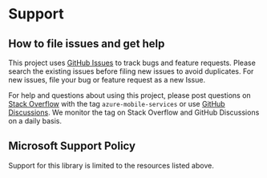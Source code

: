 # Support

## How to file issues and get help  

This project uses [GitHub Issues](https://github.com/Azure/azure-mobile-apps/issues) to track bugs and feature requests. Please search the existing issues before filing new issues to avoid duplicates.  For new issues, file your bug or feature request as a new Issue.

For help and questions about using this project, please post questions on [Stack Overflow](https://stackoverflow.com/) with the tag `azure-mobile-services` or use [GitHub Discussions](https://github.com/Azure/azure-mobile-apps/discussions).  We monitor the tag on Stack Overflow and GitHub Discussions on a daily basis.

## Microsoft Support Policy  

Support for this library is limited to the resources listed above.
